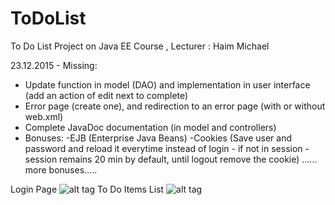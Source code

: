 # ToDoList
To Do List Project on Java EE Course , Lecturer : Haim Michael

23.12.2015 - Missing:
* Update function in model (DAO) and implementation in user interface (add an action of edit next to complete)
* Error page (create one), and redirection to an error page (with or without web.xml)
* Complete JavaDoc documentation (in model and controllers)
* Bonuses: -EJB (Enterprise Java Beans)
         -Cookies (Save user and password and reload it everytime instead of login - if not in session - session remains 20 min by default, until logout remove the cookie)
         ...... more bonuses.....

Login Page
![alt tag](ToDoList/Ideas/Images/LoginPage.JPG)
To Do Items List
![alt tag](ToDoList/Ideas/Images/ToDoItems.JPG)
